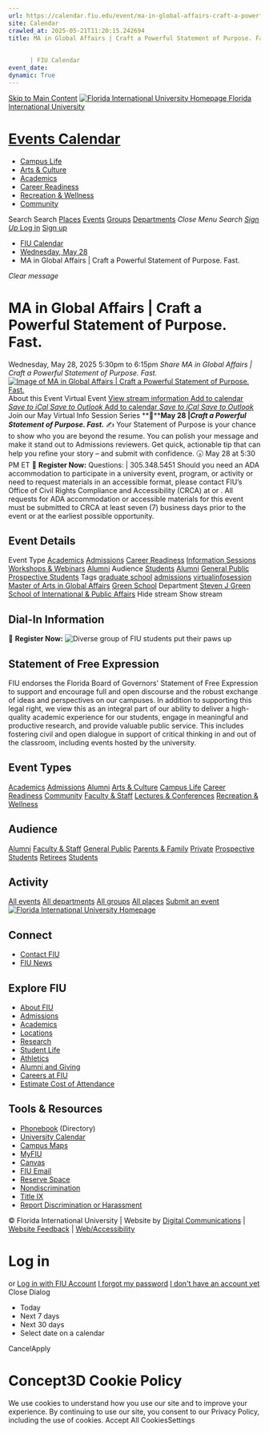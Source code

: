 ```yaml
---
url: https://calendar.fiu.edu/event/ma-in-global-affairs-craft-a-powerful-statement-of-purpose-fast
site: Calendar
crawled_at: 2025-05-21T11:20:15.242694
title: MA in Global Affairs | Craft a Powerful Statement of Purpose. Fast.
    
    
      | FIU Calendar
event_date: 
dynamic: True
---
```


[Skip to Main Content](https://calendar.fiu.edu/event/ma-in-global-affairs-craft-a-powerful-statement-of-purpose-fast#main-content)
[![Florida International University Homepage](https://digicdn.fiu.edu/core/_assets/images/logo-top.png) Florida International University](https://www.fiu.edu)
# [Events Calendar ](https://calendar.fiu.edu/)
  * [Campus Life](https://calendar.fiu.edu/calendar?event_types%5B%5D=127595)
  * [Arts & Culture](https://calendar.fiu.edu/calendar?event_types%5B%5D=127590)
  * [Academics](https://calendar.fiu.edu/calendar?event_types%5B%5D=127582)
  * [Career Readiness](https://calendar.fiu.edu/calendar?event_types%5B%5D=127584)
  * [Recreation & Wellness](https://calendar.fiu.edu/calendar?event_types%5B%5D=127603)
  * [Community](https://calendar.fiu.edu/calendar?event_types%5B%5D=127601)


Search Search
[Places](https://calendar.fiu.edu/search/places) [Events](https://calendar.fiu.edu/calendar) [Groups](https://calendar.fiu.edu/search/groups) [Departments](https://calendar.fiu.edu/search/departments)
_Close Menu_
_Search_ [ _Sign Up_ ](https://calendar.fiu.edu/signup)
[Log in](https://calendar.fiu.edu/auth/shib_login?previous_url=https%3A%2F%2Fcalendar.fiu.edu%2Fevent%2Fma-in-global-affairs-craft-a-powerful-statement-of-purpose-fast) [Sign up](https://calendar.fiu.edu/signup)
  * [FIU Calendar](https://calendar.fiu.edu/)
  * [Wednesday, May 28](https://calendar.fiu.edu/calendar/day/2025/5/28)
  * MA in Global Affairs | Craft a Powerful Statement of Purpose. Fast.


_Clear message_
# MA in Global Affairs | Craft a Powerful Statement of Purpose. Fast.
Wednesday, May 28, 2025 5:30pm to 6:15pm 
_Share MA in Global Affairs | Craft a Powerful Statement of Purpose. Fast._
[ ![Image of MA in Global Affairs | Craft a Powerful Statement of Purpose. Fast.](https://localist-images.azureedge.net/photos/49419613994052/card/c4b6922ae317819282cb026c64bd2759760c556d.jpg) ](https://calendar.fiu.edu/photo/49419613994052)
About this Event
Virtual Event [View stream information ](https://calendar.fiu.edu/event/ma-in-global-affairs-craft-a-powerful-statement-of-purpose-fast#about_stream)
[Add to calendar ](https://calendar.fiu.edu/event/ma-in-global-affairs-craft-a-powerful-statement-of-purpose-fast)
[ _Save to iCal_ ](https://calendar.fiu.edu/event/ma-in-global-affairs-craft-a-powerful-statement-of-purpose-fast.ics "Save to iCal") [ _Save to Outlook_ ](https://calendar.fiu.edu/event/ma-in-global-affairs-craft-a-powerful-statement-of-purpose-fast.ics "Save to Outlook")
[Add to calendar ](https://calendar.fiu.edu/event/ma-in-global-affairs-craft-a-powerful-statement-of-purpose-fast)
[ _Save to iCal_ ](https://calendar.fiu.edu/event/ma-in-global-affairs-craft-a-powerful-statement-of-purpose-fast.ics "Save to iCal") [ _Save to Outlook_ ](https://calendar.fiu.edu/event/ma-in-global-affairs-craft-a-powerful-statement-of-purpose-fast.ics "Save to Outlook")
Join our May Virtual Info Session Series
**📅****May 28 |_Craft a Powerful Statement of Purpose. Fast._**
✍️ Your Statement of Purpose is your chance to show who you are beyond the resume. You can polish your message and make it stand out to Admissions reviewers. Get quick, actionable tip that can help you refine your story – and submit with confidence.
🕠 May 28 at 5:30 PM ET 🔗 **Register Now:**
Questions: | 305.348.5451
Should you need an ADA accommodation to participate in a university event, program, or activity or need to request materials in an accessible format, please contact FIU’s Office of Civil Rights Compliance and Accessibility (CRCA) at or . All requests for ADA accommodation or accessible materials for this event must be submitted to CRCA at least seven (7) business days prior to the event or at the earliest possible opportunity. 
## Event Details
Event Type
[Academics](https://calendar.fiu.edu/search/events?event_types%5B%5D=127582) [Admissions](https://calendar.fiu.edu/search/events?event_types%5B%5D=127583) [Career Readiness](https://calendar.fiu.edu/search/events?event_types%5B%5D=127584) [Information Sessions](https://calendar.fiu.edu/search/events?event_types%5B%5D=127586) [Workshops & Webinars](https://calendar.fiu.edu/search/events?event_types%5B%5D=127588) [Alumni](https://calendar.fiu.edu/search/events?event_types%5B%5D=127589)
Audience
[Students](https://calendar.fiu.edu/search/events?event_types%5B%5D=121719) [Alumni](https://calendar.fiu.edu/search/events?event_types%5B%5D=121721) [General Public](https://calendar.fiu.edu/search/events?event_types%5B%5D=121722) [Prospective Students](https://calendar.fiu.edu/search/events?event_types%5B%5D=121723)
Tags
[graduate school](https://calendar.fiu.edu/search/events?event_types%5B%5D=7507) [admissions](https://calendar.fiu.edu/search/events?event_types%5B%5D=18663) [virtualinfosession](https://calendar.fiu.edu/search/events?event_types%5B%5D=33998623365625) [Master of Arts in Global Affairs](https://calendar.fiu.edu/search/events?event_types%5B%5D=43456297645934) [Green School](https://calendar.fiu.edu/search/events?event_types%5B%5D=44587365107971)
Department
[Steven J Green School of International & Public Affairs](https://calendar.fiu.edu/department/steven_j_green_school_of_international_public_affairs)
Hide stream Show stream
## Dial-In Information
🔗 **Register Now:**
![Diverse group of FIU students put their paws up](https://www.fiu.edu/_assets/images/thumbnail-students-paw.jpg)
## Statement of Free Expression
FIU endorses the Florida Board of Governors' Statement of Free Expression to support and encourage full and open discourse and the robust exchange of ideas and perspectives on our campuses. In addition to supporting this legal right, we view this as an integral part of our ability to deliver a high-quality academic experience for our students, engage in meaningful and productive research, and provide valuable public service. This includes fostering civil and open dialogue in support of critical thinking in and out of the classroom, including events hosted by the university.
## Event Types
[Academics](https://calendar.fiu.edu/calendar?event_types%5B%5D=127582)
[Admissions](https://calendar.fiu.edu/calendar?event_types%5B%5D=127583)
[Alumni](https://calendar.fiu.edu/calendar?event_types%5B%5D=127589)
[Arts & Culture](https://calendar.fiu.edu/calendar?event_types%5B%5D=127590)
[Campus Life](https://calendar.fiu.edu/calendar?event_types%5B%5D=127595)
[Career Readiness](https://calendar.fiu.edu/calendar?event_types%5B%5D=127584)
[Community](https://calendar.fiu.edu/calendar?event_types%5B%5D=127601)
[Faculty & Staff](https://calendar.fiu.edu/calendar?event_types%5B%5D=127602)
[Lectures & Conferences](https://calendar.fiu.edu/calendar?event_types%5B%5D=127587)
[Recreation & Wellness](https://calendar.fiu.edu/calendar?event_types%5B%5D=127603)
## Audience
[Alumni](https://calendar.fiu.edu/calendar?event_types%5B%5D=121721)
[Faculty & Staff](https://calendar.fiu.edu/calendar?event_types%5B%5D=121720)
[General Public](https://calendar.fiu.edu/calendar?event_types%5B%5D=121722)
[Parents & Family](https://calendar.fiu.edu/calendar?event_types%5B%5D=36918157286658)
[Private](https://calendar.fiu.edu/calendar?event_types%5B%5D=129753)
[Prospective Students](https://calendar.fiu.edu/calendar?event_types%5B%5D=121723)
[Retirees](https://calendar.fiu.edu/calendar?event_types%5B%5D=37290279036119)
[Students](https://calendar.fiu.edu/calendar?event_types%5B%5D=121719)
## Activity
[All events](https://calendar.fiu.edu/search?what=events)
[All departments](https://calendar.fiu.edu/search/departments)
[All groups](https://calendar.fiu.edu/search?what=groups)
[All places](https://calendar.fiu.edu/search?what=places)
[Submit an event](https://calendar.fiu.edu/admin/events/new/basic-information)
[ ![Florida International University Homepage](https://digicdn.fiu.edu/core/_assets/images/footer-logo.svg) ](https://www.fiu.edu/)
## Connect
  * [Contact FIU](https://www.fiu.edu/about/contact-us/index.html)
  * [FIU News](https://news.fiu.edu/)


## Explore FIU
  * [About FIU](https://www.fiu.edu/about/index.html)
  * [Admissions](https://www.fiu.edu/admissions/index.html)
  * [Academics](https://www.fiu.edu/academics/index.html)
  * [Locations](https://www.fiu.edu/locations/index.html)
  * [Research](https://www.fiu.edu/research/index.html)
  * [Student Life](https://www.fiu.edu/student-life/index.html)
  * [Athletics](https://www.fiu.edu/athletics/index.html)
  * [Alumni and Giving](https://www.fiu.edu/alumni-and-giving/index.html)
  * [Careers at FIU](https://hr.fiu.edu/careers/)
  * [Estimate Cost of Attendance](https://onestop.fiu.edu/finances/estimate-your-costs/)


## Tools & Resources
  * [Phonebook](https://phonebook.fiu.edu) (Directory)
  * [University Calendar](https://calendar.fiu.edu/)
  * [Campus Maps](https://campusmaps.fiu.edu/)
  * [MyFIU](https://my.fiu.edu/)
  * [Canvas](https://canvas.fiu.edu)
  * [FIU Email](http://mail.fiu.edu/)
  * [Reserve Space](https://reservespace.fiu.edu/make-reservation/)
  * [Nondiscrimination](https://ace.fiu.edu/civil-rights-and-accessibility/harassment-and-discrimination/)
  * [Title IX](https://ace.fiu.edu/title-ix/)
  * [Report Discrimination or Harassment](https://report.fiu.edu/)


© Florida International University  | Website by [Digital Communications](https://stratcomm.fiu.edu/digital-print/websites/) | [Website Feedback](https://webforms.fiu.edu/view.php?id=370774&element_5=https://calendar.fiu.edu/https://calendar.fiu.edu/) | [Web/Accessibility](https://accessibility.fiu.edu/)
# Log in
or
[Log in with FIU Account](https://calendar.fiu.edu/auth/shib_login?previous_url=https%3A%2F%2Fcalendar.fiu.edu%2Fevent%2Fma-in-global-affairs-craft-a-powerful-statement-of-purpose-fast)
[I forgot my password](https://calendar.fiu.edu/auth/forgot) [I don't have an account yet](https://calendar.fiu.edu/signup)
Close Dialog
  * Today
  * Next 7 days
  * Next 30 days
  * Select date on a calendar


CancelApply
# Concept3D Cookie Policy
We use cookies to understand how you use our site and to improve your experience. By continuing to use our site, you consent to our Privacy Policy, including the use of cookies. 
Accept All CookiesSettings
